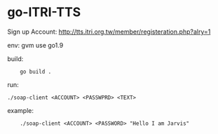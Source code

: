 go-ITRI-TTS
===

Sign up Account:
		http://tts.itri.org.tw/member/registeration.php?alry=1

env:
	gvm use go1.9

build:

        go build .
run:

	./soap-client <ACCOUNT> <PASSWPRD> <TEXT>

example:

        ./soap-client <ACCOUNT> <PASSWORD> "Hello I am Jarvis"
